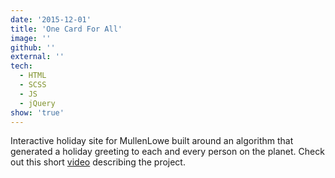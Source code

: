```yaml
---
date: '2015-12-01'
title: 'One Card For All'
image: ''
github: ''
external: ''
tech:
  - HTML
  - SCSS
  - JS
  - jQuery
show: 'true'
---
```


Interactive holiday site for MullenLowe built around an algorithm that generated a holiday greeting to each and every person on the planet. Check out this short [video](https://us.mullenlowe.com/work/one-card-for-all/) describing the project.
